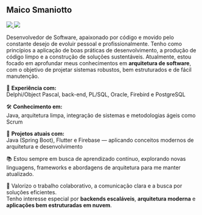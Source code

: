 ## Maico Smaniotto

<p>
  <a href="https://www.linkedin.com/in/maicosmaniotto" target="_blank">
    <img src="https://img.shields.io/badge/LinkedIn-blue?style=for-the-badge&logo=linkedin&logoColor=white" />
  </a>
  <a href="mailto:seuemail@exemplo.com">
    <img src="https://img.shields.io/badge/Email-%23D14836.svg?style=for-the-badge&logo=gmail&logoColor=white" />
  </a>
</p>

Desenvolvedor de Software, apaixonado por código e movido pelo constante desejo de evoluir pessoal e profissionalmente. Tenho como princípios a aplicação de boas práticas de desenvolvimento, a produção de código limpo e a construção de soluções sustentáveis. Atualmente, estou focado em aprofundar meus conhecimentos em **arquitetura de software**, com o objetivo de projetar sistemas robustos, bem estruturados e de fácil manutenção.

💼 **Experiência com:**  
Delphi/Object Pascal, back-end, PL/SQL, Oracle, Firebird e PostgreSQL

🛠️ **Conhecimento em:**  
Java, arquitetura limpa, integração de sistemas e metodologias ágeis como Scrum

🚀 **Projetos atuais com:**  
Java (Spring Boot), Flutter e Firebase — aplicando conceitos modernos de arquitetura e desenvolvimento

📚 Estou sempre em busca de aprendizado contínuo, explorando novas linguagens, frameworks e abordagens de arquitetura para me manter atualizado.

🤝 Valorizo o trabalho colaborativo, a comunicação clara e a busca por soluções eficientes.  
Tenho interesse especial por **backends escaláveis**, **arquitetura moderna** e **aplicações bem estruturadas em nuvem**.

